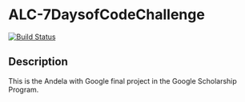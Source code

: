 
# ALC-7DaysofCodeChallenge
[![Build Status](https://travis-ci.org/Asjas/ALC-7DaysofCodeChallenge.svg?branch=master)](https://travis-ci.org/Asjas/ALC-7DaysofCodeChallenge)

## Description
This is the Andela with Google final project in the Google Scholarship Program.

